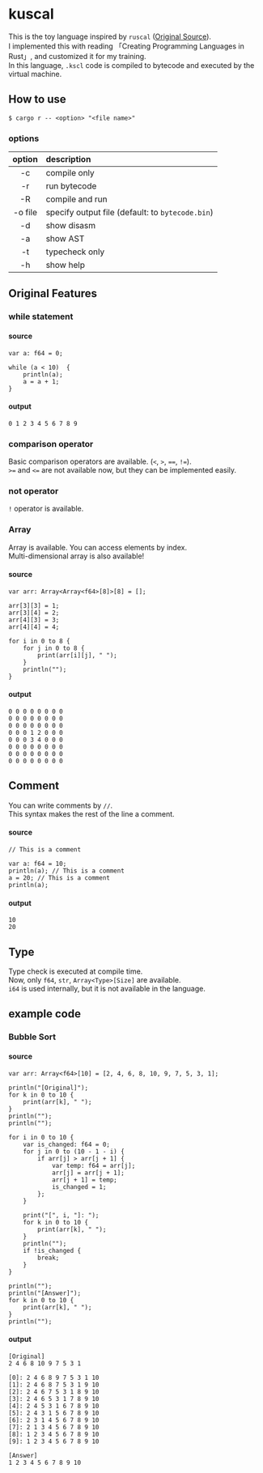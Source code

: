 # kuscal

This is the toy language inspired by `ruscal` ([Original Source](https://github.com/msakuta/ruscal)).<br>
I implemented this with reading 「Creating Programming Languages in Rust」, and customized it for my training.<br>
In this language, `.kscl` code is compiled to bytecode and executed by the virtual machine.

## How to use
```
$ cargo r -- <option> "<file name>"
```

### options

| option | description |
|:---:|:---|
| -c | compile only |
| -r | run bytecode |
| -R | compile and run |
| -o file | specify output file (default: to `bytecode.bin`) |
| -d | show disasm |
| -a | show AST |
| -t | typecheck only |
| -h | show help |

## Original Features

### while statement
#### source
```
var a: f64 = 0;

while (a < 10)  {
    println(a);
    a = a + 1;
}
```

#### output
```
0 1 2 3 4 5 6 7 8 9
```

### comparison operator
Basic comparison operators are available. (`<`, `>`, `==`, `!=`).<br>
`>=` and `<=` are not available now, but they can be implemented easily.

### not operator
`!` operator is available.

### Array
Array is available. You can access elements by index.<br>
Multi-dimensional array is also available!

#### source
```
var arr: Array<Array<f64>[8]>[8] = [];

arr[3][3] = 1;
arr[3][4] = 2;
arr[4][3] = 3;
arr[4][4] = 4;

for i in 0 to 8 {
    for j in 0 to 8 {
        print(arr[i][j], " ");
    }
    println("");
}
```

#### output
```
0 0 0 0 0 0 0 0
0 0 0 0 0 0 0 0
0 0 0 0 0 0 0 0
0 0 0 1 2 0 0 0
0 0 0 3 4 0 0 0
0 0 0 0 0 0 0 0
0 0 0 0 0 0 0 0
0 0 0 0 0 0 0 0
```

## Comment
You can write comments by `//`.<br>
This syntax makes the rest of the line a comment.

#### source
```
// This is a comment

var a: f64 = 10;
println(a); // This is a comment
a = 20; // This is a comment
println(a);
```

#### output
```
10
20
```

## Type
Type check is executed at compile time.<br>
Now, only `f64`, `str`, `Array<Type>[Size]` are available.<br>
`i64` is used internally, but it is not available in the language.

## example code
### Bubble Sort
#### source
```
var arr: Array<f64>[10] = [2, 4, 6, 8, 10, 9, 7, 5, 3, 1];

println("[Original]");
for k in 0 to 10 {
    print(arr[k], " ");
}
println("");
println("");

for i in 0 to 10 {
    var is_changed: f64 = 0;
    for j in 0 to (10 - 1 - i) {
        if arr[j] > arr[j + 1] {
            var temp: f64 = arr[j];
            arr[j] = arr[j + 1];
            arr[j + 1] = temp;
            is_changed = 1;
        };
    }

    print("[", i, "]: ");
    for k in 0 to 10 {
        print(arr[k], " ");
    }
    println("");
    if !is_changed {
        break;
    }
}

println("");
println("[Answer]");
for k in 0 to 10 {
    print(arr[k], " ");
}
println("");
```

#### output
```
[Original]
2 4 6 8 10 9 7 5 3 1

[0]: 2 4 6 8 9 7 5 3 1 10
[1]: 2 4 6 8 7 5 3 1 9 10
[2]: 2 4 6 7 5 3 1 8 9 10
[3]: 2 4 6 5 3 1 7 8 9 10
[4]: 2 4 5 3 1 6 7 8 9 10
[5]: 2 4 3 1 5 6 7 8 9 10
[6]: 2 3 1 4 5 6 7 8 9 10
[7]: 2 1 3 4 5 6 7 8 9 10
[8]: 1 2 3 4 5 6 7 8 9 10
[9]: 1 2 3 4 5 6 7 8 9 10

[Answer]
1 2 3 4 5 6 7 8 9 10
```


